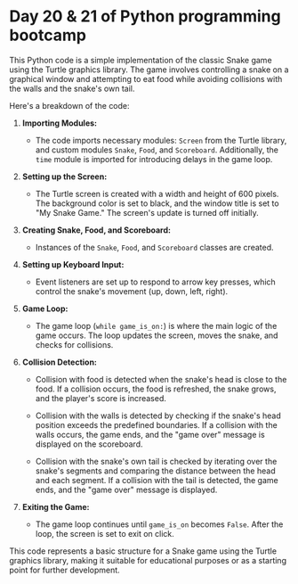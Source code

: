 # Day 20 & 21 of Python programming bootcamp

This Python code is a simple implementation of the classic Snake game using the Turtle graphics library. The game involves controlling a snake on a graphical window and attempting to eat food while avoiding collisions with the walls and the snake's own tail.

Here's a breakdown of the code:

1. **Importing Modules:**
   - The code imports necessary modules: `Screen` from the Turtle library, and custom modules `Snake`, `Food`, and `Scoreboard`. Additionally, the `time` module is imported for introducing delays in the game loop.

2. **Setting up the Screen:**
   - The Turtle screen is created with a width and height of 600 pixels. The background color is set to black, and the window title is set to "My Snake Game." The screen's update is turned off initially.

3. **Creating Snake, Food, and Scoreboard:**
   - Instances of the `Snake`, `Food`, and `Scoreboard` classes are created.

4. **Setting up Keyboard Input:**
   - Event listeners are set up to respond to arrow key presses, which control the snake's movement (up, down, left, right).

5. **Game Loop:**
   - The game loop (`while game_is_on:`) is where the main logic of the game occurs. The loop updates the screen, moves the snake, and checks for collisions.

6. **Collision Detection:**
   - Collision with food is detected when the snake's head is close to the food. If a collision occurs, the food is refreshed, the snake grows, and the player's score is increased.

   - Collision with the walls is detected by checking if the snake's head position exceeds the predefined boundaries. If a collision with the walls occurs, the game ends, and the "game over" message is displayed on the scoreboard.

   - Collision with the snake's own tail is checked by iterating over the snake's segments and comparing the distance between the head and each segment. If a collision with the tail is detected, the game ends, and the "game over" message is displayed.

7. **Exiting the Game:**
   - The game loop continues until `game_is_on` becomes `False`. After the loop, the screen is set to exit on click.

This code represents a basic structure for a Snake game using the Turtle graphics library, making it suitable for educational purposes or as a starting point for further development.